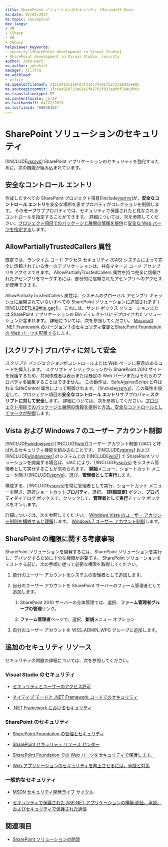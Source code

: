 ```yaml
---
title: SharePoint ソリューションのセキュリティ |Microsoft Docs
ms.date: 02/02/2017
ms.topic: conceptual
dev_langs:
- VB
- CSharp
- VB
- CSharp
helpviewer_keywords:
- security [SharePoint development in Visual Studio]
- SharePoint development in Visual Studio, security
author: John-Hart
ms.author: johnhart
manager: jillfra
ms.workload:
- office
ms.openlocfilehash: 31bcd41dc1a6fd7f314c7d701f52c3728dd2ee8c
ms.sourcegitcommit: 1fc6ee928733e61a1f42782f832ead9f7946d00c
ms.translationtype: MT
ms.contentlocale: ja-JP
ms.lasthandoff: 04/22/2019
ms.locfileid: "60040455"
---
```

# <a name="security-for-sharepoint-solutions"></a>SharePoint ソリューションのセキュリティ
  [!INCLUDE[vsprvs](../sharepoint/includes/vsprvs-md.md)] SharePoint アプリケーションのセキュリティを強化するために、次の機能が組み込まれています。

## <a name="safe-control-entries"></a>安全なコントロール エントリ
 作成したすべての SharePoint プロジェクト項目[!include[vsprvs](../sharepoint/includes/vsprvs-md.md)]が、**安全なコントロール エントリ**を安全な場所を表すプロパティがコレクションを制御します。 その**セーフ**サブプロパティでは、セキュリティで保護されたと見なされるコントロールを指定することができます。 詳細については、次を参照してください。[プロジェクト項目でのパッケージと展開の情報を提供](../sharepoint/providing-packaging-and-deployment-information-in-project-items.md)と[安全な Web パーツを指定する](http://go.microsoft.com/fwlink/?LinkId=177521)します。

## <a name="allowpartiallytrustedcallers-attribute"></a>AllowPartiallyTrustedCallers 属性
 既定では、ランタイム コード アクセス セキュリティ (CAS) システムによって完全に信頼されている唯一のアプリケーションは、共有マネージ コード アセンブリをアクセスできます。 AllowPartiallyTrustedCallers 属性を持つ完全に信頼されたアセンブリをマークするには、部分的に信頼されたアセンブリへのアクセスが使用できます。

 AllowPartiallyTrustedCallers 属性は、システムのグローバル アセンブリ キャッシュに展開されていないすべての SharePoint ソリューションに追加されます ( [!INCLUDE[TLA2#tla_gac](../sharepoint/includes/tla2sharptla-gac-md.md)])。 これには、サンド ボックス ソリューションまたは SharePoint アプリケーションの Bin ディレクトリにデプロイされたソリューションが含まれます。 詳細については、次を参照してください。 [Microsoft .NET Framework のバージョン 1 のセキュリティ変更](http://go.microsoft.com/fwlink/?LinkId=177515)と[SharePoint Foundation の Web パーツを配置する](http://go.microsoft.com/fwlink/?LinkId=177509)します。

## <a name="safe-against-script-property"></a>[スクリプト] プロパティに対して安全
 *スクリプト インジェクション*がコントロールまたは Web ページに悪意のあるコードを挿入します。 スクリプト インジェクションから SharePoint 2010 サイトを保護するため、共同作成者は表示または既定の Web パーツまたはそれらのプロパティを編集することはできません。 この動作は、SafeAgainstScript と呼ばれる SafeControl 属性によって制御されます。 [!include[vsprvs](../sharepoint/includes/vsprvs-md.md)]、この属性を設定して、プロジェクト項目の**安全なコントロール エントリ**サブプロパティ**スクリプトに対して安全**します。 詳細については、次を参照してください。[プロジェクト項目でのパッケージと展開の情報を提供](../sharepoint/providing-packaging-and-deployment-information-in-project-items.md)と[方法。安全なコントロールとしてマークが制御](../sharepoint/how-to-mark-controls-as-safe-controls.md)します。

## <a name="vista-and-windows-7-user-account-control"></a>Vista および Windows 7 のユーザー アカウント制御
 [!INCLUDE[windowsver](../sharepoint/includes/windowsver-md.md)] [!INCLUDE[win7](../sharepoint/includes/win7-md.md)]ユーザー アカウント制御 (UAC) と呼ばれるセキュリティ機能を組み込むことです。 [!INCLUDE[vsprvs](../sharepoint/includes/vsprvs-md.md)] および [!INCLUDE[windowsver](../sharepoint/includes/windowsver-md.md)] のシステム上の [!INCLUDE[win7](../sharepoint/includes/win7-md.md)] で SharePoint ソリューションを開発する場合は、UAC により、[!INCLUDE[vsprvs](../sharepoint/includes/vsprvs-md.md)] をシステム管理者として実行することが求められます。 **開始**メニュー、ショートカット メニューを開き[!INCLUDE[vsprvs](../sharepoint/includes/vsprvs-md.md)]、選び、**管理者として実行**します。

 構成する、[!INCLUDE[vsprvs](../sharepoint/includes/vsprvs-md.md)]を常に管理者として実行、ショートカット メニューを開き、選択ショートカット**プロパティ**、選択、 **[詳細設定]** ボタン、**プロパティ**ダイアログ ボックスで、クリックして、**管理者として実行**チェック ボックスをオンします。

 詳細については、次を参照してください。 [Windows Vista のユーザー アカウント制御を構成すると理解](http://go.microsoft.com/fwlink/?LinkID=156476)します。 [Windows 7 ユーザー アカウント制御](http://go.microsoft.com/fwlink/?LinkId=177523)します。

## <a name="sharepoint-permissions-considerations"></a>SharePoint の権限に関する考慮事項
 SharePoint ソリューションを開発するには、SharePoint ソリューションを実行し、デバッグするために十分な権限が必要です。 SharePoint ソリューションをテストする前に、次の手順に従って必要な権限を取得してください。

1. 自分のユーザー アカウントをシステムの管理者として追加します。

2. 自分のユーザー アカウントを SharePoint サーバーのファーム管理者として追加します。

    1. SharePoint 2010 サーバーの全体管理では、選択、**ファーム管理者グループの管理**リンク。

    2. **ファーム管理者**ページで、選択、**新規**メニュー オプション

3. 自分のユーザー アカウントを WSS_ADMIN_WPG グループに追加します。

## <a name="additional-security-resources"></a>追加のセキュリティ リソース
 セキュリティの問題の詳細については、次を参照してください。

### <a name="visual-studio-security"></a>Visual Studio のセキュリティ

- [セキュリティとユーザーのアクセス許可](http://go.microsoft.com/fwlink/?LinkId=177503)

- [ネイティブ モードと .NET Framework コードでのセキュリティ](http://go.microsoft.com/fwlink/?LinkId=177504)

- [.NET Framework におけるセキュリティ](http://go.microsoft.com/fwlink/?LinkId=177502)

### <a name="sharepoint-security"></a>SharePoint のセキュリティ

- [SharePoint Foundation の管理とセキュリティ](http://go.microsoft.com/fwlink/?LinkId=177501)

- [SharePoint セキュリティ リソース センター](http://go.microsoft.com/fwlink/?LinkId=177498)

- [SharePoint Foundation での Web パーツをセキュリティで保護します。](http://go.microsoft.com/fwlink/?LinkId=177511)

- [Web アプリケーションのセキュリティを向上させるには。脅威と対策](http://go.microsoft.com/fwlink/?LinkID=140080)

### <a name="general-security"></a>一般的なセキュリティ

- [MSDN セキュリティ開発ライフ サイクル](http://go.microsoft.com/fwlink/?LinkID=147149)

- [セキュリティで保護された ASP.NET アプリケーションの構築:認証、承認、およびセキュリティで保護された通信](http://go.microsoft.com/fwlink/?LinkId=177494)

## <a name="see-also"></a>関連項目

- [SharePoint ソリューションの開発](../sharepoint/developing-sharepoint-solutions.md)